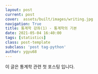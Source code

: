 ```yaml
---
layout: post
current: post
cover:  assets/built/images/writing.jpg
navigation: True
title: 통계학 강좌(1) - 통계학의 기본
date: 2021-05-04 16:40:00
tags: [statistics]
class: post-template
subclass: 'post tag-python'
author: ygyu68
---
```


이 글은 통계학 관련 첫 포스팅 입니다.